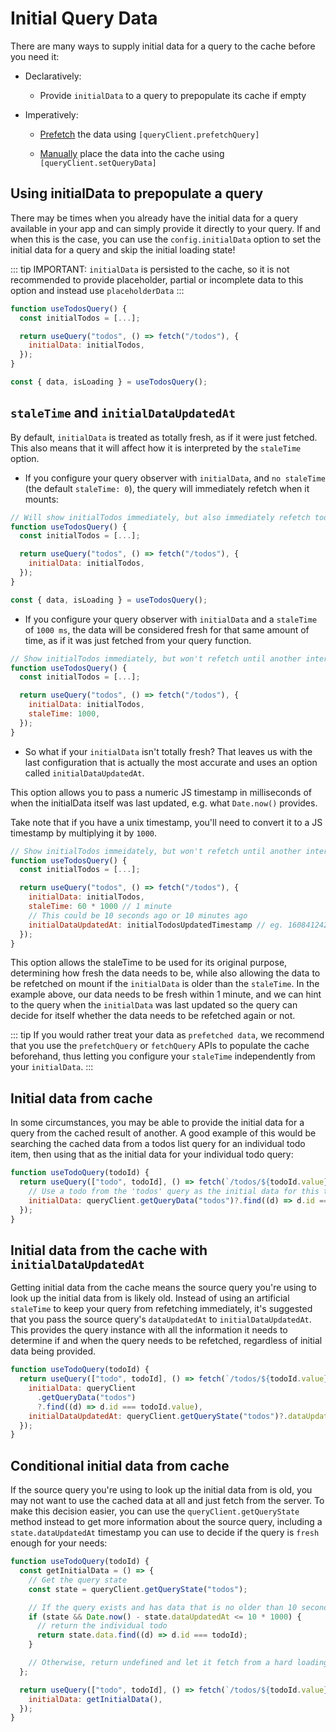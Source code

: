 # Initial Query Data

There are many ways to supply initial data for a query to the cache before you need it:

- Declaratively: 
  - Provide `initialData` to a query to prepopulate its cache if empty

- Imperatively:
  - [Prefetch](/guide/prefetching.md) the data using `[queryClient.prefetchQuery]`

  - [Manually](/guide/prefetching.md) place the data into the cache using `[queryClient.setQueryData]`


## Using initialData to prepopulate a query

There may be times when you already have the initial data for a query available in your app and can simply provide it directly to your query.
If and when this is the case, you can use the `config.initialData` option to set the initial data for a query and skip the initial loading state!


::: tip
IMPORTANT: `initialData` is persisted to the cache, so it is not recommended to provide placeholder, partial or incomplete data to this option and instead use `placeholderData`
:::

```js
function useTodosQuery() {
  const initialTodos = [...];

  return useQuery("todos", () => fetch("/todos"), {
    initialData: initialTodos,
  });
}

const { data, isLoading } = useTodosQuery();
```

## `staleTime` and `initialDataUpdatedAt`

By default, `initialData` is treated as totally fresh, as if it were just fetched. This also means that it will affect how it is interpreted by the `staleTime` option.

- If you configure your query observer with `initialData`, and `no staleTime` (the default `staleTime: 0`), the query will immediately refetch when it mounts:

```js
// Will show initialTodos immediately, but also immediately refetch todos after mount
function useTodosQuery() {
  const initialTodos = [...];

  return useQuery("todos", () => fetch("/todos"), {
    initialData: initialTodos,
  });
}

const { data, isLoading } = useTodosQuery();
```

- If you configure your query observer with `initialData` and a `staleTime` of `1000 ms`, the data will be considered fresh for that same amount of time, as if it was just fetched from your query function.

```js
// Show initialTodos immediately, but won't refetch until another interaction event is encountered after 1000 ms
function useTodosQuery() {
  const initialTodos = [...];

  return useQuery("todos", () => fetch("/todos"), {
    initialData: initialTodos,
    staleTime: 1000,
  });
}
```

- So what if your `initialData` isn't totally fresh? That leaves us with the last configuration that is actually the most accurate and uses an option called `initialDataUpdatedAt`.

This option allows you to pass a numeric JS timestamp in milliseconds of when the initialData itself was last updated, e.g. what `Date.now()` provides.

Take note that if you have a unix timestamp, you'll need to convert it to a JS timestamp by multiplying it by `1000`.

```js
// Show initialTodos immeidately, but won't refetch until another interaction event is encountered after 1000 ms
function useTodosQuery() {
  const initialTodos = [...];

  return useQuery("todos", () => fetch("/todos"), {
    initialData: initialTodos,
    staleTime: 60 * 1000 // 1 minute
    // This could be 10 seconds ago or 10 minutes ago
    initialDataUpdatedAt: initialTodosUpdatedTimestamp // eg. 1608412420052
  });
}
```

This option allows the staleTime to be used for its original purpose, determining how fresh the data needs to be, while also allowing the data to be refetched on mount if the `initialData` is older than the `staleTime`.
In the example above, our data needs to be fresh within 1 minute, and we can hint to the query when the `initialData` was last updated so the query can decide for itself whether the data needs to be refetched again or not.

::: tip
If you would rather treat your data as `prefetched data`, we recommend that you use the `prefetchQuery` or `fetchQuery` APIs to populate the cache beforehand, thus letting you configure your `staleTime` independently from your `initialData`.
:::


## Initial data from cache

In some circumstances, you may be able to provide the initial data for a query from the cached result of another.
A good example of this would be searching the cached data from a todos list query for an individual todo item, then using that as the initial data for your individual todo query:

```js
function useTodoQuery(todoId) {
  return useQuery(["todo", todoId], () => fetch(`/todos/${todoId.value}`), {
    // Use a todo from the 'todos' query as the initial data for this todo query
    initialData: queryClient.getQueryData("todos")?.find((d) => d.id === todoId.value);
  });
}
```

## Initial data from the cache with `initialDataUpdatedAt`

Getting initial data from the cache means the source query you're using to look up the initial data from is likely old.
Instead of using an artificial `staleTime` to keep your query from refetching immediately, it's suggested that you pass the source query's `dataUpdatedAt` to `initialDataUpdatedAt`.
This provides the query instance with all the information it needs to determine if and when the query needs to be refetched, regardless of initial data being provided.

```js
function useTodoQuery(todoId) {
  return useQuery(["todo", todoId], () => fetch(`/todos/${todoId.value}`), {
    initialData: queryClient
      .getQueryData("todos")
      ?.find((d) => d.id === todoId.value),
    initialDataUpdatedAt: queryClient.getQueryState("todos")?.dataUpdatedAt,
  });
}
```

## Conditional initial data from cache

If the source query you're using to look up the initial data from is old, you may not want to use the cached data at all and just fetch from the server.
To make this decision easier, you can use the `queryClient.getQueryState` method instead to get more information about the source query, including a `state.dataUpdatedAt` timestamp you can use to decide if the query is `fresh` enough for your needs:

```js
function useTodoQuery(todoId) {
  const getInitialData = () => {
    // Get the query state
    const state = queryClient.getQueryState("todos");

    // If the query exists and has data that is no older than 10 seconds...
    if (state && Date.now() - state.dataUpdatedAt <= 10 * 1000) {
      // return the individual todo
      return state.data.find((d) => d.id === todoId);
    }

    // Otherwise, return undefined and let it fetch from a hard loading state!
  };

  return useQuery(["todo", todoId], () => fetch(`/todos/${todoId.value}`), {
    initialData: getInitialData(),
  });
}
```





